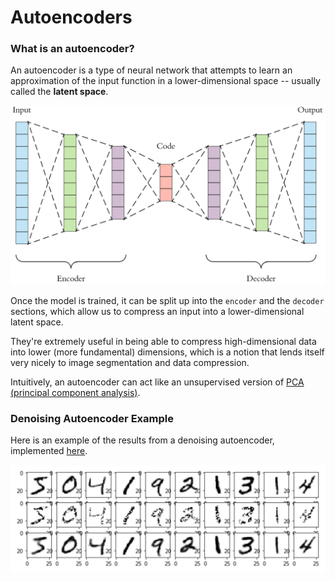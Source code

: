 # Autoencoders

### What is an autoencoder?

An autoencoder is a type of neural network that attempts to learn an approximation of the input function in a lower-dimensional space -- usually called the **latent space**. 

![](../.gitbook/assets/image%20%2812%29.png)

Once the model is trained, it can be split up into the `encoder` and the `decoder` sections, which allow us to compress an input into a lower-dimensional latent space. 

They're extremely useful in being able to compress high-dimensional data into lower \(more fundamental\) dimensions, which is a notion that lends itself very nicely to image segmentation and data compression.

Intuitively, an autoencoder can act like an unsupervised version of [PCA \(principal component analysis\)](../engineering/principal-component-analysis.md).

### Denoising Autoencoder Example

Here is an example of the results from a denoising autoencoder, implemented [here](https://github.com/adham-elarabawy/playground/blob/master/machine-learning/autoencoder/autoencoder.py). 

![](../.gitbook/assets/image%20%283%29.png)





